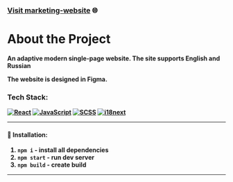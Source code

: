 
### [Visit marketing-website](https://jesyscyclist.github.io/marketing-website/) 🌐
<h1>About the Project</h1>
<p><strong>An adaptive modern single-page website. The site supports English and Russian</strong></p>
<p><strong>The website is designed in Figma.

### Tech Stack:

[![React](https://img.shields.io/badge/React-17.0.2-blue?style=flat-square&logo=react)](https://reactjs.org/)
[![JavaScript](https://img.shields.io/badge/JavaScript-ES6-yellow?style=flat-square&logo=javascript)](https://developer.mozilla.org/en-US/docs/Web/JavaScript)
[![SCSS](https://img.shields.io/badge/SCSS-Styles-orange?style=flat-square&logo=sass)](https://sass-lang.com/)
[![i18next](https://img.shields.io/badge/i18next-Internationalization-red?style=flat-square)](https://www.i18next.com/)



___

#### 🧰 Installation:
1. ```npm i``` - install all dependencies
2. ```npm start``` - run dev server
3. ```npm build``` - create build

___
